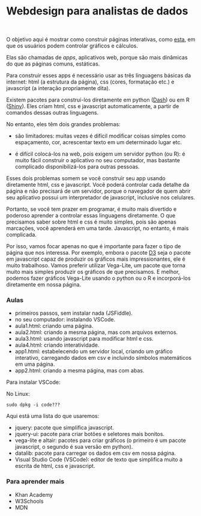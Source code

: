 # Webdesign para analistas de dados

<br>

O objetivo aqui é mostrar como construir páginas interativas, como [esta](https://lincolnfrias.github.io/webdesign/app2.html), em que os usuários podem controlar gráficos e cálculos.   

Elas são chamadas de *apps*, aplicativos web, porque são mais dinâmicas do que as páginas comuns, estáticas.   

Para construir esses apps é necessário usar as três linguagens básicas da internet: html (a estrutura da página), css (cores, formatação etc.) e javascript (a interação propriamente dita).   

Existem pacotes para construí-los diretamente em python ([Dash](https://plot.ly/products/dash/)) ou em R ([Shiny](http://www.shinyapps.io/)). Eles criam html, css e javascript automaticamente, a partir de comandos dessas outras linguagens.   

No entanto, eles têm dois grandes problemas: 

- são limitadores: muitas vezes é difícil modificar coisas simples como espaçamento, cor, acrescentar texto em um determinado lugar etc.

- é difícil colocá-los na web, pois exigem um servidor python (ou R): é muito fácil construir o aplicativo no seu computador, mas bastante complicado disponibilizá-los para outras pessoas.

Esses dois problemas somem se você construir seu app usando diretamente html, css e javascript. Você poderá controlar cada detalhe da página e não precisará de um servidor, porque o navegador de quem abrir seu aplicativo possui um interpretador de javascript, inclusive nos celulares. 

Portanto, se você tem prazer em programar, é muito mais divertido e poderoso aprender a controlar essas linguagens diretamente. O que precisamos saber sobre html e css é muito simples, pois são apenas marcações, você aprenderá em uma tarde. Javascript, no entanto, é mais complicada. 

Por isso, vamos focar apenas no que é importante para fazer o tipo de página que nos interessa. Por exemplo, embora o pacote [D3](https://d3js.org/) seja o pacote em javascript capaz de produzir os gráficos mais impressionantes, ele é muito trabalhoso. Vamos preferir utilizar Vega-Lite, um pacote que torna muito mais simples produzir os gráficos de que precisamos. E melhor, podemos fazer gráficos Vega-Lite usando o python ou o R e incorporá-los diretamente em nossa página.


### Aulas

- primeiros passos, sem instalar nada (JSFiddle).
- no seu computador: instalando VSCode.
- aula1.html: criando uma página. 
- aula2.html: criando a mesma página, mas com arquivos externos.
- aula3.html: usando javascript para modificar html e css.
- aula4.html: criando interatividade.
- app1.html: estabelecendo um servidor local, criando um gráfico interativo, carregando dados em csv e incluindo símbolos matemáticos em uma página.
- app2.html: criando a mesma página, mas com abas. 



Para instalar VSCode:

No Linux:

```
sudo dpkg -i code???
```


Aqui está uma lista do que usaremos:

- jquery: pacote que simplifica javascript.
- jquery-ui: pacote para criar botões e seletores mais bonitos.
- vega-lite e altair: pacotes para criar gráficos (o primeiro é um pacote javascript, o segundo é sua versão em python).  
- datalib: pacote para carregar os dados em csv em nossa página.
- Visual Studio Code (VSCode): editor de texto que simplifica muito a escrita de html, css e javascript.


### Para aprender mais

- Khan Academy
- W3Schools
- MDN